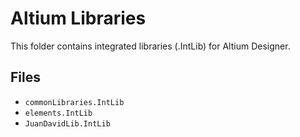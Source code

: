 # Altium Libraries

This folder contains integrated libraries (.IntLib) for Altium Designer.

## Files

- `commonLibraries.IntLib`
- `elements.IntLib`
- `JuanDavidLib.IntLib`
